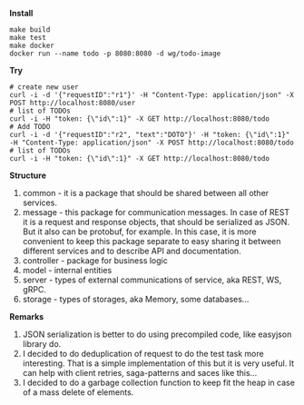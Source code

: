 **Install**

```
make build
make test
make docker
docker run --name todo -p 8080:8080 -d wg/todo-image
```

**Try**

```
# create new user
curl -i -d '{"requestID":"r1"}' -H "Content-Type: application/json" -X POST http://localhost:8080/user
# list of TODOs
curl -i -H "token: {\"id\":1}" -X GET http://localhost:8080/todo
# Add TODO
curl -i -d '{"requestID":"r2", "text":"DOTO"}' -H "token: {\"id\":1}" -H "Content-Type: application/json" -X POST http://localhost:8080/todo
# list of TODOs
curl -i -H "token: {\"id\":1}" -X GET http://localhost:8080/todo
```

**Structure**

1. common - it is a package that should be shared between all other services.
2. message - this package for communication messages. In case of REST it is a request and response objects, that should be serialized as JSON. But it also can be protobuf, for example. In this case, it is more convenient to keep this package separate to easy sharing it between different services and to describe API and documentation.
3. controller - package for business logic
4. model - internal entities
5. server - types of external communications of service, aka REST, WS, gRPC.
6. storage - types of storages, aka Memory, some databases...

**Remarks**
1. JSON serialization is better to do using precompiled code, like easyjson library do.
2. I decided to do deduplication of request to do the test task more interesting. That is a simple implementation of this but it is very useful. It can help with client retries, saga-patterns and saces like this...
3. I decided to do a garbage collection function to keep fit the heap in case of a mass delete of elements.
